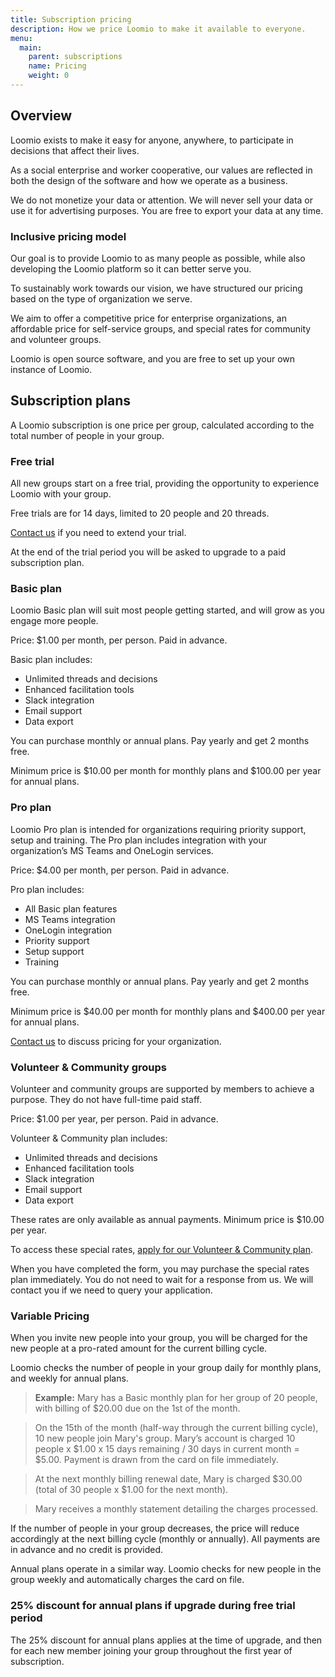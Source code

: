 ```yaml
---
title: Subscription pricing
description: How we price Loomio to make it available to everyone.
menu:
  main:
    parent: subscriptions
    name: Pricing
    weight: 0
---
```


## Overview
Loomio exists to make it easy for anyone, anywhere, to participate in decisions that affect their lives.

<!-- Our vision is to help organizations like yours work better together, now and into the future. -->

As a social enterprise and worker cooperative, our values are reflected in both the design of the software and how we operate as a business.

We do not monetize your data or attention. We will never sell your data or use it for advertising purposes. You are free to export your data at any time.

### Inclusive pricing model
Our goal is to provide Loomio to as many people as possible, while also developing the Loomio platform so it can better serve you.

To sustainably work towards our vision, we have structured our pricing based on the type of organization we serve.  

We aim to offer a competitive price for enterprise organizations, an affordable price for self-service groups, and special rates for community and volunteer groups.

Loomio is open source software, and you are free to set up your own instance of Loomio.


## Subscription plans
A Loomio subscription is one price per group, calculated according to the total number of people in your group.


### Free trial
All new groups start on a free trial, providing the opportunity to experience Loomio with your group.

Free trials are for 14 days, limited to 20 people and 20 threads.

[Contact us](https://loomio.org/contact) if you need to extend your trial.

At the end of the trial period you will be asked to upgrade to a paid subscription plan.

### Basic plan
Loomio Basic plan will suit most people getting started, and will grow as you engage more people.

Price: $1.00 per month, per person. Paid in advance.

Basic plan includes:
- Unlimited threads and decisions
- Enhanced facilitation tools
- Slack integration
- Email support
- Data export

You can purchase monthly or annual plans. Pay yearly and get 2 months free.

Minimum price is $10.00 per month for monthly plans and $100.00 per year for annual plans.

### Pro plan
Loomio Pro plan is intended for organizations requiring priority support, setup and training. The Pro plan includes integration with your organization’s MS Teams and OneLogin services.

Price: $4.00 per month, per person. Paid in advance.

Pro plan includes:
- All Basic plan features
- MS Teams integration
- OneLogin integration
- Priority support
- Setup support
- Training

You can purchase monthly or annual plans. Pay yearly and get 2 months free.

Minimum price is $40.00 per month for monthly plans and $400.00 per year for annual plans.

[Contact us](https://loomio.org/contact) to discuss pricing for your organization.

### Volunteer & Community groups
Volunteer and community groups are supported by members to achieve a purpose. They do not have full-time paid staff.

Price: $1.00 per year, per person. Paid in advance.

Volunteer & Community plan includes:
- Unlimited threads and decisions
- Enhanced facilitation tools
- Slack integration
- Email support
- Data export

These rates are only available as annual payments. Minimum price is $10.00 per year.

To access these special rates, [apply for our Volunteer & Community plan](https://www.loomio.org/special_pricing). 

When you have completed the form, you may purchase the special rates plan immediately.  You do not need to wait for a response from us. We will contact you if we need to query your application.

### Variable Pricing
When you invite new people into your group, you will be charged for the new people at a pro-rated amount for the current billing cycle. 

Loomio checks the number of people in your group daily for monthly plans, and weekly for annual plans. 

> **Example:** Mary has a Basic monthly plan for her group of 20 people, with billing of $20.00 due on the 1st of the month.

> On the 15th of the month (half-way through the current billing cycle), 10 new people join Mary's group. Mary’s account is charged 10 people x $1.00 x 15 days remaining / 30 days in current month = $5.00. Payment is drawn from the card on file immediately.

> At the next monthly billing renewal date, Mary is charged $30.00 (total of 30 people x $1.00 for the next month).

> Mary receives a monthly statement detailing the charges processed.

If the number of people in your group decreases, the price will reduce accordingly at the next billing cycle (monthly or annually). All payments are in advance and no credit is provided.

Annual plans operate in a similar way. Loomio checks for new people in the group weekly and automatically charges the card on file.

### 25% discount for annual plans if upgrade during free trial period
The 25% discount for annual plans applies at the time of upgrade, and then for each new member joining your group throughout the first year of subscription. 
